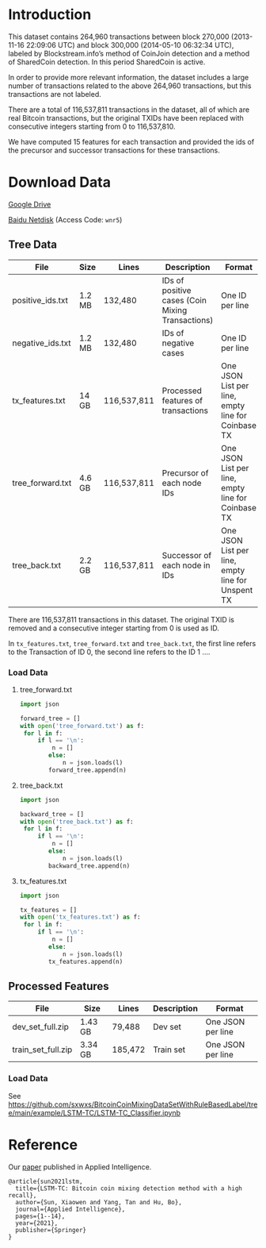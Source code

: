# Introduction

This dataset contains 264,960 transactions between block 270,000 (2013-11-16 22:09:06 UTC) and block 300,000 (2014-05-10 06:32:34 UTC), labeled by Blockstream.info’s method of CoinJoin detection and a method of SharedCoin detection. In this period SharedCoin is active.

In order to provide more relevant information, the dataset includes a large number of transactions related to the above 264,960 transactions, but this transactions are not labeled.

There are a total of 116,537,811 transactions in the dataset, all of which are real Bitcoin transactions, but the original TXIDs have been replaced with consecutive integers starting from 0 to 116,537,810.

We have computed 15 features for each transaction and provided the ids of the precursor and successor transactions for these transactions.

# Download Data

[Google Drive](https://drive.google.com/drive/folders/1srpyBEXbaDhLg5juEQh-I71IxUA3JYx1?usp=sharing)

[Baidu Netdisk](https://pan.baidu.com/s/1CVTijokH1jr1uXx0tS2qBg)  (Access Code: `wnr5`)

## Tree Data


| File             | Size   | Lines       | Description                                      | Format                                             |
| ---------------- | ------ | ----------- | ------------------------------------------------ | -------------------------------------------------- |
| positive_ids.txt | 1.2 MB | 132,480     | IDs of positive cases (Coin Mixing Transactions) | One ID per line                                    |
| negative_ids.txt | 1.2 MB | 132,480     | IDs of negative cases                            | One ID per line                                    |
| tx_features.txt  | 14 GB  | 116,537,811 | Processed features of transactions               | One JSON List per line, empty line for Coinbase TX |
| tree_forward.txt | 4.6 GB | 116,537,811 | Precursor  of each node IDs                      | One JSON List per line, empty line for Coinbase TX |
| tree_back.txt    | 2.2 GB | 116,537,811 | Successor of each node in IDs                    | One JSON List per line, empty line for Unspent TX  |

There are 116,537,811 transactions in this dataset. The original TXID is removed and a consecutive integer starting from 0 is used as ID.

In `tx_features.txt`, `tree_forward.txt` and `tree_back.txt`, the first line refers to the Transaction of ID 0, the second line refers to the ID 1 ....



### Load Data

1. tree_forward.txt

   ```python
   import json
   
   forward_tree = []
   with open('tree_forward.txt') as f:
   	for l in f:
   		if l == '\n':
   			n = []
           else:
               n = json.loads(l)
           forward_tree.append(n)
   ```

   

2. tree_back.txt

   ```python
   import json
   
   backward_tree = []
   with open('tree_back.txt') as f:
   	for l in f:
   		if l == '\n':
   			n = []
           else:
               n = json.loads(l)
           backward_tree.append(n)
   ```

   

3. tx_features.txt

   ```python
   import json
   
   tx_features = []
   with open('tx_features.txt') as f:
   	for l in f:
   		if l == '\n':
   			n = []
           else:
               n = json.loads(l)
           tx_features.append(n)
   ```


## Processed Features

| File             | Size   | Lines       | Description                                      | Format                                             |
| ---------------- | ------ | ----------- | ------------------------------------------------ | -------------------------------------------------- |
| dev_set_full.zip | 1.43 GB | 79,488     |  Dev set                                   | One JSON per line |
| train_set_full.zip | 3.34 GB | 185,472     | Train set                            | One JSON per line                                    |

### Load Data

See https://github.com/sxwxs/BitcoinCoinMixingDataSetWithRuleBasedLabel/tree/main/example/LSTM-TC/LSTM-TC_Classifier.ipynb

# Reference

Our [paper](https://link.springer.com/article/10.1007/s10489-021-02453-9) published in Applied Intelligence.

```
@article{sun2021lstm,
  title={LSTM-TC: Bitcoin coin mixing detection method with a high recall},
  author={Sun, Xiaowen and Yang, Tan and Hu, Bo},
  journal={Applied Intelligence},
  pages={1--14},
  year={2021},
  publisher={Springer}
}
```

